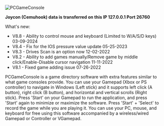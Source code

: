 ![PCGameConsole](https://user-images.githubusercontent.com/4211206/201414945-22dccd5a-4f77-4032-9b95-8c4837d02965.png)


**Joycon (Cemuhook) data is transferred on this IP 127.0.0.1 Port 26760**

What's new:
- V8.8 - Ability to control mouse and keyboard (Limited to W/A/S/D keys) 03-09-2024
- V8.4 - Fix for the IOS pressure value update 05-25-2023
- V8.3 - Drives Scan is an option now 12-02-2022
- V8.2 - Ability to add games manually/Remove game by middle click/Enable-Disable cursor navigation  11-11-2022
- V8.1 - Fixed game adding issue 07-26-2022

PCGameConsole is a game directory software with extra features similar to what game consoles provide. You can use your Gamepad (Xbox or PS controller) to navigate in Windows (Left stick) and it supports left click (A button), right click (B button), and horizontal and vertical scrolls (Right stick). Press 'Start' on your Gamepad to run the application, and press 'Start' again to minimize or maximize the software. Press 'Start' + 'Select' to record the game while you are playing it. You can use your PC, mouse, and keyboard for free using this software accompanied by a wireless/wired Gamepad or Controller or VGamepad. 
